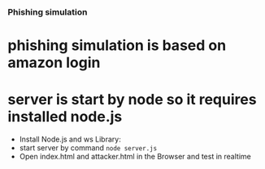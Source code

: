 ### Phishing simulation 

# phishing simulation is based on amazon login

# server is start by node so it requires installed node.js

- Install Node.js and ws Library:
- start server by command `node server.js`
- Open index.html and attacker.html in the Browser and test in realtime
